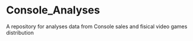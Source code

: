 # Console_Analyses
A repository for analyses data from Console sales and fisical video games distribution
